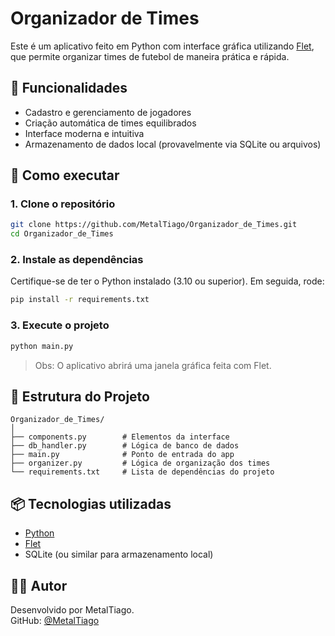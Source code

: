 # Organizador de Times

Este é um aplicativo feito em Python com interface gráfica utilizando [Flet](https://flet.dev/), que permite organizar times de futebol de maneira prática e rápida.

## 🎯 Funcionalidades

- Cadastro e gerenciamento de jogadores
- Criação automática de times equilibrados
- Interface moderna e intuitiva
- Armazenamento de dados local (provavelmente via SQLite ou arquivos)

## 🚀 Como executar

### 1. Clone o repositório

```bash
git clone https://github.com/MetalTiago/Organizador_de_Times.git
cd Organizador_de_Times
```

### 2. Instale as dependências

Certifique-se de ter o Python instalado (3.10 ou superior). Em seguida, rode:

```bash
pip install -r requirements.txt
```

### 3. Execute o projeto

```bash
python main.py
```

> Obs: O aplicativo abrirá uma janela gráfica feita com Flet.

## 📁 Estrutura do Projeto

```
Organizador_de_Times/
│
├── components.py        # Elementos da interface
├── db_handler.py        # Lógica de banco de dados
├── main.py              # Ponto de entrada do app
├── organizer.py         # Lógica de organização dos times
└── requirements.txt     # Lista de dependências do projeto
```

## 📦 Tecnologias utilizadas

- [Python](https://www.python.org/)
- [Flet](https://flet.dev/)
- SQLite (ou similar para armazenamento local)

## 🧑‍💻 Autor

Desenvolvido por MetalTiago.  
GitHub: [@MetalTiago](https://github.com/MetalTiago)
